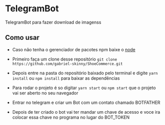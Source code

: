 # TelegramBot
TelegramBot para fazer download de imagenss

## Como usar

- Caso não tenha o gerenciador de pacotes npm baixe o [node](https://nodejs.org/en/)

- Primeiro faça um clone desse repositório `git clone https://github.com/gabriel-skinny/ShoeCommerce.git`
  
- Depois entre na pasta do repositório baixado pelo terminal e digite `yarn install` ou `npm install` para baixar as dependências
  
- Para rodar o projeto é so digitar `yarn start` ou `npm start` que o projeto vai ser aberto no seu navegador

- Entrar no telegram e criar um Bot com um contato chamado BOTFATHER

- Depois de ter criado o bot vai ter mandar um chave de acesso e voce ira colocar essa chave no programa no lugar do BOT_TOKEN
